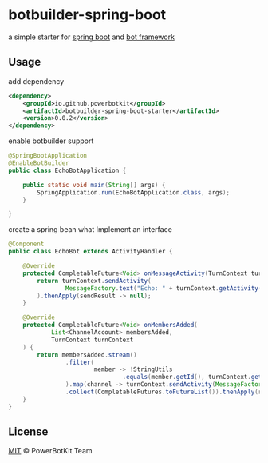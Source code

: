 # botbuilder-spring-boot

a simple starter for [spring boot](https://spring.io/projects/spring-boot/) and [bot framework](https://docs.microsoft.com/en-us/azure/bot-service/index-bf-sdk?view=azure-bot-service-4.0)

## Usage

add dependency

```xml
<dependency>
    <groupId>io.github.powerbotkit</groupId>
    <artifactId>botbuilder-spring-boot-starter</artifactId>
    <version>0.0.2</version>
</dependency>
```

enable botbuilder support

```java
@SpringBootApplication
@EnableBotBuilder
public class EchoBotApplication {

	public static void main(String[] args) {
		SpringApplication.run(EchoBotApplication.class, args);
	}

}
```

create a spring bean what Implement an interface

```java
@Component
public class EchoBot extends ActivityHandler {

    @Override
    protected CompletableFuture<Void> onMessageActivity(TurnContext turnContext) {
        return turnContext.sendActivity(
                MessageFactory.text("Echo: " + turnContext.getActivity().getText())
        ).thenApply(sendResult -> null);
    }

    @Override
    protected CompletableFuture<Void> onMembersAdded(
            List<ChannelAccount> membersAdded,
            TurnContext turnContext
    ) {
        return membersAdded.stream()
                .filter(
                        member -> !StringUtils
                                .equals(member.getId(), turnContext.getActivity().getRecipient().getId())
                ).map(channel -> turnContext.sendActivity(MessageFactory.text("Hello and welcome!")))
                .collect(CompletableFutures.toFutureList()).thenApply(resourceResponses -> null);
    }
}
```

## License

[MIT](LICENSE) © PowerBotKit Team